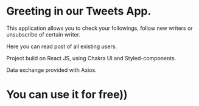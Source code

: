 # Greeting in our Tweets App.

This application allows you to check your followings, follow new writers or unsubscribe of certain writer.

Here you can read post of all existing users.

Project build on React JS, using Chakra UI and Styled-components.

Data exchange provided with Axios.

# You can use it for free))
